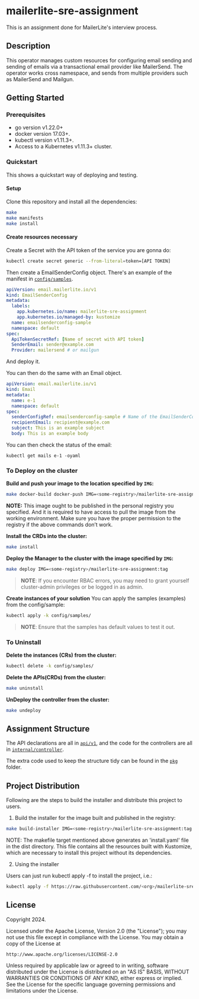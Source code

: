 # mailerlite-sre-assignment
This is an assignment done for MailerLite's interview process.

## Description
This operator manages custom resources for configuring email sending and sending of emails via a transactional email provider like MailerSend. The operator works cross namespace, and sends from multiple providers such as MailerSend and Mailgun.

## Getting Started

### Prerequisites
- go version v1.22.0+
- docker version 17.03+.
- kubectl version v1.11.3+.
- Access to a Kubernetes v1.11.3+ cluster.

### Quickstart
This shows a quickstart way of deploying and testing.

#### Setup
Clone this repository and install all the dependencies:

```bash
make
make manifests
make install
```

#### Create resources necessary

Create a Secret with the API token of the service you are gonna do:

```sh
kubectl create secret generic --from-literal=token=[API TOKEN]
```

Then create a EmailSenderConfig object. There's an example of the manifest in [`config/samples`](./config/samples/). 

```yaml
apiVersion: email.mailerlite.io/v1
kind: EmailSenderConfig
metadata:
  labels:
    app.kubernetes.io/name: mailerlite-sre-assignment
    app.kubernetes.io/managed-by: kustomize
  name: emailsenderconfig-sample
  namespace: default
spec:
  ApiTokenSecretRef: [Name of secret with API token]
  SenderEmail: sender@example.com
  Provider: mailersend # or mailgun
```

And deploy it.

You can then do the same with an Email object.

```yaml
apiVersion: email.mailerlite.io/v1
kind: Email
metadata:
  name: e-1
  namespace: default
spec:
  senderConfigRef: emailsenderconfig-sample # Name of the EmailSenderConfig object
  recipientEmail: recipient@example.com
  subject: This is an example subject
  body: This is an example body
```

You can then check the status of the email:

```
kubectl get mails e-1 -oyaml
```

### To Deploy on the cluster
**Build and push your image to the location specified by `IMG`:**

```sh
make docker-build docker-push IMG=<some-registry>/mailerlite-sre-assignment:tag
```

**NOTE:** This image ought to be published in the personal registry you specified.
And it is required to have access to pull the image from the working environment.
Make sure you have the proper permission to the registry if the above commands don’t work.

**Install the CRDs into the cluster:**

```sh
make install
```

**Deploy the Manager to the cluster with the image specified by `IMG`:**

```sh
make deploy IMG=<some-registry>/mailerlite-sre-assignment:tag
```

> **NOTE**: If you encounter RBAC errors, you may need to grant yourself cluster-admin
privileges or be logged in as admin.

**Create instances of your solution**
You can apply the samples (examples) from the config/sample:

```sh
kubectl apply -k config/samples/
```

>**NOTE**: Ensure that the samples has default values to test it out.

### To Uninstall
**Delete the instances (CRs) from the cluster:**

```sh
kubectl delete -k config/samples/
```

**Delete the APIs(CRDs) from the cluster:**

```sh
make uninstall
```

**UnDeploy the controller from the cluster:**

```sh
make undeploy
```

## Assignment Structure
The API declarations are all in [`api/v1`](./api/v1/), and the code for the controllers are all in [`internal/controller`](./internal/controller/).

The extra code used to keep the structure tidy can be found in the [`pkg`](./pkg/) folder.

## Project Distribution

Following are the steps to build the installer and distribute this project to users.

1. Build the installer for the image built and published in the registry:

```sh
make build-installer IMG=<some-registry>/mailerlite-sre-assignment:tag
```

NOTE: The makefile target mentioned above generates an 'install.yaml'
file in the dist directory. This file contains all the resources built
with Kustomize, which are necessary to install this project without
its dependencies.

2. Using the installer

Users can just run kubectl apply -f <URL for YAML BUNDLE> to install the project, i.e.:

```sh
kubectl apply -f https://raw.githubusercontent.com/<org>/mailerlite-sre-assignment/<tag or branch>/dist/install.yaml
```

## License

Copyright 2024.

Licensed under the Apache License, Version 2.0 (the "License");
you may not use this file except in compliance with the License.
You may obtain a copy of the License at

    http://www.apache.org/licenses/LICENSE-2.0

Unless required by applicable law or agreed to in writing, software
distributed under the License is distributed on an "AS IS" BASIS,
WITHOUT WARRANTIES OR CONDITIONS OF ANY KIND, either express or implied.
See the License for the specific language governing permissions and
limitations under the License.

